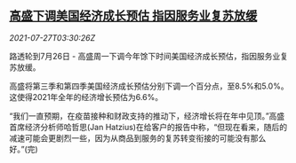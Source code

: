 <!--1627356663000-->
[高盛下调美国经济成长预估 指因服务业复苏放缓](https://cn.reuters.com/article/gs-us-gdp-forecast-0727-idCNKBS2EX08X)
------

<div><i>2021-07-27T03:30:26Z</i></div><p>路透轮到7月26日 - 高盛周一下调今年馀下时间美国经济成长预估，指因服务业复苏放缓。</p><p>高盛将第三季和第四季美国经济成长预估分别下调一个百分点，至8.5%和5.0%。这使得2021年全年的经济增长预估为6.6%。</p><p>“我们一直预期，在疫苗接种和财政支持的推动下，经济增长将在年中见顶。”高盛首席经济分析师哈哲思(Jan Hatzius)在给客户的报告中称，“但现在看来，随后的减速可能会更剧烈一些，因为从商品到服务的复苏转变衔接的可能没有那么好。”(完)</p>
